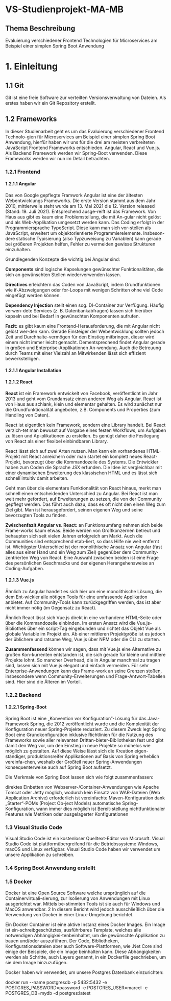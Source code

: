 # VS-Studienprojekt-MA-MB
## Thema Beschreibung
Evaluierung verschiedener Frontend Technologien für Microservices am Beispiel einer simplen Spring Boot Anwendung

# 1. Einleitung

## 1.1 Git
Git ist eine freie Software zur verteilten Versionsverwaltung von Dateien. Als erstes haben wir ein Git Repository erstellt.

## 1.2 Frameworks
In dieser Studienarbeit geht es um das Evaluierung verschiedener Frontend Technolo-gien für Microservices am Beispiel einer simplen Spring Boot Anwendung, hierfür haben wir uns für die drei am meisten verbreiteten JavaScript Frontend Frameworks entschieden. Angular, React und Vue.js. Als Backend Framework werden wir Spring-Boot verwenden. Diese Frameworks werden wir nun im Detail betrachten.

### 1.2.1 Frontend

#### 1.2.1.1 Angular
Das von Google gepflegte Framwork Angular ist eine der ältesten Webentwicklungs Frameworks. Die erste Version stammt aus dem Jahr 2010, mittlerweile steht wurde am 13. Mai 2021 die 12. Version released (Stand: 19. Juli 2021). Entsprechend ausge-reift ist das Framework. Von Haus aus gibt es kaum eine Problemstellung, die mit An-gular nicht gelöst und als Web-Applikation umgesetzt werden kann.
Das Coding erfolgt in der Programmiersprache TypeScript. Diese kann man sich vor-stellen als JavaScript, erweitert um objektorientierte Programmierelemente. Insbeson-dere statische Typisierung (also Typzuweisung zu Variablen) kann gerade bei größeren Projekten helfen, Fehler zu vermeiden gewisse Strukturen einzuhalten.

Grundlegenden Konzepte die wichtig bei Angular sind:

**Components** sind logische Kapselungen gewünschter Funktionalitäten, die sich an gewünschten Stellen wiederverwenden lassen.

**Directives** erleichtern das Coden von JavaScript, indem Grundfunktionen wie if-Abzweigungen oder for-Loops mit wenigen Schritten ohne viel Code eingefügt werden können.

**Dependency Injection** stellt einen sog. DI-Container zur Verfügung. Häufig verwen-dete Services (z. B. Datenbankabfragen) lassen sich hierüber kapseln und bei Bedarf in gewünschten Komponenten aufrufen.

**Fazit:** 
es gibt kaum eine Frontend-Herausforderung, die mit Angular nicht gelöst wer-den kann. Gerade Einsteiger der Webentwicklung sollten jedoch Zeit und Durchhalte-vermögen für den Einstieg mitbringen, dieser wird einem nicht immer leicht gemacht. Dementsprechend findet Angular gerade in großen und Enterprise-Applikationen An-wendung. Auch die Betreuung durch Teams mit einer Vielzahl an Mitwirkenden lässt sich effizient bewerkstelligen.

#### 1.2.1.1 Angular Installation

#### 1.2.1.2 React
**React** ist ein Framework entwickelt von Facebook, veröffentlicht im Jahr 2013 und geht vom Grundansatz einen anderen Weg als Angular. React ist von Haus aus schlank, klein und elementar gehalten. Es wird zunächst nur die Grundfunktionalität angeboten, z.B. Components und Properties (zum Handling von Daten). 

React ist eigentlich kein Framework, sondern eine Library handelt. Bei React verzich-tet man bewusst auf Vorgabe eines festen Workflows, um Aufgaben zu lösen und Ap-plikationen zu erstellen. Es genügt daher die Festlegung von React als einer flexibel einbindbaren Library.

React lässt sich auf zwei Arten nutzen. Man kann ein vorhandenes HTML-Projekt mit React anreichern oder man startet ein komplett neues React-Projekt, bevorzugt über die Kommandozeile des Systems.
Die Entwickler haben zum Coden die Sprache JSX erfunden. Die Idee ist vergleichbar mit einer dynamischen Erweiterung des klassischen HTML und es lässt sich schnell intuitiv damit arbeiten.

Geht man über die elementare Funktionalität von React hinaus, merkt man schnell einen entscheidenden Unterschied zu Angular. Bei React ist man weit mehr gefordert, auf Erweiterungen zu setzen, die von der Community gepflegt werden. Das führt auch dazu, dass es oft nicht den einen Weg zum Ziel gibt. Man ist herausgefordert, seinen eigenen Weg und seine bevorzugten Tools zu finden. 

**Zwischenfazit Angular vs. React:** an Funktionsumfang nehmen sich beide Frame-works kaum etwas. Beide werden von Großkonzernen betreut und behaupten sich seit vielen Jahren erfolgreich am Markt. Auch die Communities sind entsprechend etab-liert, so dass Hilfe nie weit entfernt ist. Wichtigster Unterschied ist der monolithische Ansatz von Angular (fast alles aus einer Hand und ein Weg zum Ziel) gegenüber dem Community-zentrierten Weg von React. Eine Auswahl zwischen beiden ist eine Frage des persönlichen Geschmacks und der eigenen Herangehensweise an Coding-Aufgaben.



#### 1.2.1.3 Vue.js
Ähnlich zu Angular handelt es sich hier um eine monolithische Lösung, die dem Ent-wickler alle nötigen Tools für eine umfassende Applikation anbietet. Auf Community-Tools kann zurückgegriffen werden, das ist aber nicht immer nötig (im Gegensatz zu React).

Ähnlich React lässt sich Vue.js direkt in eine vorhandene HTML-Seite oder über die Kommandozeile einbinden. Im ersten Ansatz wird die Vue.js-Bibliothek über ein script-Tag eingebunden und richtet das Objekt Vue als globale Variable im Projekt ein. Ab einer mittleren Projektgröße ist es jedoch der üblichere und ratsame Weg, Vue.js über NPM oder die CLI zu starten.

**Zusammenfassend** können wir sagen, dass mit Vue.js eine Alternative zu großen Kon-kurrenten entstanden ist, die sich gerade für kleine und mittlere Projekte lohnt. So mancher Overhead, die in Angular manchmal zu tragen sind, lassen sich mit Vue.js elegant und einfach vermeiden. Für sehr Enterprise-Anwendungen kann das Frame-work an seine Grenzen stoßen, insbesondere wenn Community-Erweiterungen und Frage-Antwort-Tabellen sind. Hier sind die Älteren im Vorteil.


### 1.2.2 Backend
#### 1.2.2.1 Spring-Boot
Spring Boot ist eine „Konvention vor Konfiguration“-Lösung für das Java-Framework Spring, die 2012 veröffentlicht wurde und die Komplexität der Konfiguration neuer Spring-Projekte reduziert. Zu diesem Zweck legt Spring Boot eine Grundkonfiguration inklusive Richtlinien für die Nutzung des Frameworks sowie aller relevanten Drittan-bieter-Bibliotheken fest und gibt damit den Weg vor, um den Einstieg in neue Projekte so mühelos wie möglich zu gestalten. Auf diese Weise lässt sich die Kreation eigen-ständiger, produktionsreifer Applikationen auf Basis von Spring erheblich vereinfa-chen, weshalb der Großteil neuer Spring-Anwendungen konsequenterweise auch auf Spring Boot aufsetzt.

Die Merkmale von Spring Boot lassen sich wie folgt zusammenfassen:

direktes Einbetten von Webserver-/Container-Anwendungen wie Apache Tomcat oder Jetty möglich, wodurch kein Einsatz von WAR-Dateien (Web Application Archive) erforderlich ist vereinfachte Maven-Konfiguration dank „Starter“-POMs (Project Ob-ject Models) automatische Spring-Konfiguration, wann immer dies möglich ist Bereit-stellung nichtfunktionaler Features wie Metriken oder ausgelagerter Konfigurationen

### 1.3	Visual Studio Code
Visual Studio Code ist ein kostenloser Quelltext-Editor von Microsoft. Visual Studio Code ist plattformübergreifend für die Betriebssysteme Windows, macOS und Linux verfügbar. Visual Studio Code haben wir verwendet um unsere Applikation zu schreiben.

### 1.4	Spring Boot Anwendung erstellt


### 1.5	Docker
Docker ist eine Open Source Software welche ursprünglich auf die Containervirtuali-sierung, zur Isolierung von Anwendungen mit Linux ausgerichtet war. Mittels be-stimmten Tools ist sie auch für Windows und MacOS anwendbar. 2 In diesem Bericht wird jedoch ausschließlich über die Verwendung von Docker in einer Linux-Umgebung berichtet.

Ein Docker Container ist eine aktive Instanz eines Docker Images. Ein Image ist ein-schreibgeschütztes, ausführbares Template, welches alle notwendigen Abhängigkei-tenbeinhaltet, um die gewünschte Applikation zu bauen und/oder auszuführen. Der Code, Bibliotheken, Konfigurationsdateien aber auch Software-Plattformen, wie .Net Core sind einige der Beispiele, die ein Image beinhalten kann. Diese Abhängigkeiten werden als Schritte, auch Layers genannt, in ein Dockerfile geschrieben, um sie dem Image hinzuzufügen.

Docker haben wir verwendet, um unsere Postgres Datenbank einzurichten:
  
docker run --name postgresdb -p 5432:5432 -e POSTGRES_PASSWORD=password -e POSTGRES_USER=marcel -e POSTGRES_DB=mydb -d postgres:latest



